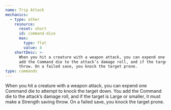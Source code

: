 ```yaml
---
name: Trip Attack
mechanics:
  - type: other
    resource:
      reset: short
      id: command-dice
      max:
        type: flat
        value: 4
    shortDesc: >-
      When you hit a creature with a weapon attack, you can expend one Command die to attempt to knock the target down. You
      add the Command die to the attack’s damage roll, and if the target is Large or smaller, it must make a Strength saving
      throw. On a failed save, you knock the target prone.
type: commands
---
```

When you hit a creature with a weapon attack, you can expend one Command die to attempt to knock the target down. You
add the Command die to the attack’s damage roll, and if the target is Large or smaller, it must make a Strength saving
throw. On a failed save, you knock the target prone.
